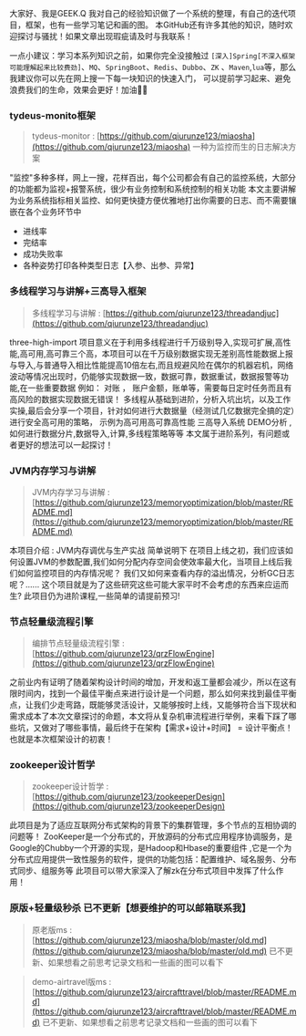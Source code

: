 大家好、我是GEEK.Q 我对自己的经验知识做了一个系统的整理，有自己的迭代项目，框架，也有一些学习笔记和画的图。
本GitHub还有许多其他的知识，随时欢迎探讨与骚扰！如果文章出现瑕疵请及时与我联系！

一点小建议：学习本系列知识之前，如果你完全没接触过 `[深入]Spring[不深入框架可能理解起来比较费劲]`、`MQ`、`SpringBoot`、`Redis`、`Dubbo`、`ZK` 、`Maven`,`lua`等，那么我建议你可以先在网上搜一下每一块知识的快速入门，
可以提前学习起来、避免浪费我们的生命，效果会更好！加油💪💪

### tydeus-monito框架 
> tydeus-monitor : [https://github.com/qiurunze123/miaosha](https://github.com/qiurunze123/miaosha)
一种为监控而生的日志解决方案

 "监控"多种多样，网上一搜，花样百出，每个公司都会有自己的监控系统，大部分的功能都为监视+报警系统，很少有业务控制和系统控制的相关功能
本文主要讲解为业务系统指标相关监控、如何更快捷方便优雅地打出你需要的日志、而不需要镶嵌在各个业务环节中
* 进线率
* 完结率
* 成功失败率
* 各种姿势打印各种类型日志【入参、出参、异常】

### 多线程学习与讲解+三高导入框架 
> 多线程学习与讲解 : [https://github.com/qiurunze123/threadandjuc](https://github.com/qiurunze123/threadandjuc)

three-high-import 项目意义在于利用多线程进行千万级别导入,实现可扩展,高性能,高可用,高可靠三个高，本项目可以在千万级别数据实现无差别高性能数据上报 与导入,与普通导入相比性能提高10倍左右,而且规避风险在偶尔的机器宕机，网络波动等情况出现时，仍能够实现数据一致，数据可靠，数据重试，数据报警等功能,在一些重要数据 例如： 对账 ， 账户金额，账单等，需要每日定时任务而且有高风险的数据实现数据无错误！ 多线程从基础到进阶，分析入坑出坑，以及工作实操,最后会分享一个项目，针对如何进行大数据量（经测试几亿数据完全搞的定）进行安全高可用的策略， 示例为高可用高可靠高性能 三高导入系统 DEMO分析 ,如何进行数据分片,数据导入,计算,多线程策略等等 本文属于进阶系列，有问题或者更好的想法可以一起探讨！

### JVM内存学习与讲解 
> JVM内存学习与讲解 : [https://github.com/qiurunze123/memoryoptimization/blob/master/README.md](https://github.com/qiurunze123/memoryoptimization/blob/master/README.md)

本项目介绍 : JVM内存调优与生产实战 简单说明下
在项目上线之初，我们应该如何设置JVM的参数配置,我们如何分配内存空间会使效率最大化，当项目上线后我们如何监控项目的内存情况呢？ 我们又如何来查看内存的溢出情况，分析GC日志呢？...... 这个项目就是为了这些研究这些可能大家平时不会考虑的东西来应运而生? 此项目仍为进阶课程,一些简单的请提前预习!

### 节点轻量级流程引擎
> 编排节点轻量级流程引擎 : [https://github.com/qiurunze123/qrzFlowEngine](https://github.com/qiurunze123/qrzFlowEngine)

之前业内有证明了随着架构设计时间的增加，开发和返工量都会减少，所以在这有限时间内，找到一个最佳平衡点来进行设计是一个问题，那么如何来找到最佳平衡点，让我们少走弯路，既能够灵活设计，又能够按时上线，又能够符合当下现状和需求成本了本次文章探讨的命题，本文将从复杂机审流程进行举例，来看下踩了哪些坑，又做对了哪些事情，最后终于在架构【需求+设计+时间】 = 设计平衡点！也就是本次框架设计的初衷！

### zookeeper设计哲学
> zookeeper设计哲学 : [https://github.com/qiurunze123/zookeeperDesign](https://github.com/qiurunze123/zookeeperDesign)

此项目是为了适应互联网分布式架构的背景下的集群管理，多个节点的互相协调的问题等！ ZooKeeper是一个分布式的，开放源码的分布式应用程序协调服务，是Google的Chubby一个开源的实现，是Hadoop和Hbase的重要组件 ,它是一个为分布式应用提供一致性服务的软件，提供的功能包括：配置维护、域名服务、分布式同步、组服务等 此项目可以带大家深入了解zk在分布式项目中发挥了什么作用！

### 原版+轻量级秒杀 已不更新【想要维护的可以邮箱联系我】
> 原老版ms : [https://github.com/qiurunze123/miaosha/blob/master/old.md](https://github.com/qiurunze123/miaosha/blob/master/old.md)
已不更新、如果想看之前思考记录文档和一些画的图可以看下

> demo-airtravel版ms : [https://github.com/qiurunze123/aircrafttravel/blob/master/README.md](https://github.com/qiurunze123/aircrafttravel/blob/master/README.md)
已不更新、如果想看之前思考记录文档和一些画的图可以看下


